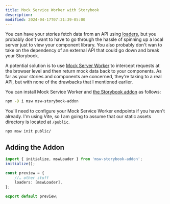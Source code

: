 ```yaml
---
title: Mock Service Worker with Storybook
description:
modified: 2024-04-17T07:31:39-05:00
---
```


You can have your stories fetch data from an API using [loaders](loaders.md), but you probably don't want to have to go through the hassle of spinning up a local server just to view your component library. You also probably don't wan to take on the dependency of an external API that could go down and break your Storybook.

A potential solution is to use [Mock Server Worker](https://mswjs.io/) to intercept requests at the browser level and then return mock data back to your components. As far as your stories and components are concerned, they're taking to a real API, but with none of the drawbacks that I mentioned earlier.

You can install Mock Service Worker and [the Storybook addon](https://storybook.js.org/addons/msw-storybook-addon/) as follows:

```sh
npm -D i msw msw-storybook-addon
```

You'll need to configure your Mock Service Worker endpoints if you haven't already. I'm using Vite, so I am going to assume that our static assets directory is located at `/public`.

```sh
npx msw init public/
```

## Adding the Addon

```ts
import { initialize, mswLoader } from 'msw-storybook-addon';
initialize();

const preview = {
	//… other stuff
	loaders: [mswLoader],
};

export default preview;
```
